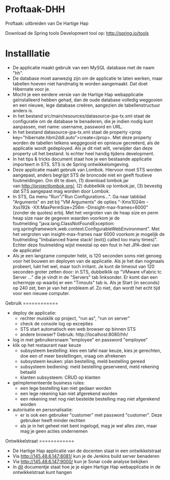 ﻿Proftaak-DHH
=============

Proftaak: uitbreiden van De Hartige Hap

Download de Spring tools Development tool op: http://spring.io/tools


Installlatie
============
<div><div> <ul> <li>De applicatie maakt gebruik van een MySQL database met de naam "hh". </li><li>De database moet aanwezig zijn om de applicatie te laten werken, maar tabellen hoeven niet handmatig te worden aangemaakt. Dat doet Hibernate voor je. </li><li>Mocht je een eerdere versie van de Hartige Hap webapplicatie geïnstalleerd hebben gehad, dan de oude database volledig weggooien en een nieuwe, lege database creëren, aangezien de tabellenstructuur anders is.&nbsp; </li><li>In het bestand src/main/resources/datasource-jpa-tx.xml staat de configuratie om de database te benaderen, die je indien nodig kunt aanpassen, met name: username, password en URL.&nbsp; </li><li>In het bestand datasource-jpa-tx.xml staat de property &lt;prop key="hibernate.hbm2ddl.auto"&gt;create&lt;/prop&gt;. Met deze property worden de tabellen telkens weggegooid en opnieuw gecreëerd, als de applicatie wordt gedeployed. Als je dit niet wilt, verwijder dan deze property uit het bestand. Is echter heel handig tijdens development. </li><li>In het tips &amp; tricks document staat hoe je een bestaande applicatie importeert in STS. STS is de Spring ontwikkelomgeving. </li><li>Deze applicatie maakt gebruik van Lombok. Hiervoor moet STS worden aangepast, anders begrijpt STS de broncode niet en geeft foutieve foutmeldingen. Om dit te doen, (1) download lombok.jar van&nbsp;<a onclick="this.href='/webapps/portal/frameset.jsp?tab_group=courses&amp;url=%2Fwebapps%2Fblackboard%2Fcontent%2FcontentWrapper.jsp%3Fcontent_id%3D_4955099_1%26displayName%3DGekoppeld%2Bbestand%26course_id%3D_66160_1%26navItem%3Dcontent%26attachment%3Dtrue%26href%3Dhttp%253A%252F%252Fprojectlombok.org%252F';" href="http://projectlombok.org/" rel="nofollow">http://projectlombok.org/</a>, (2) dubbelklik op lombok.jar, (3) bevestig dat STS aangepast mag worden door Lombok. </li><li>In STS, Ga menu "Run"/"Run Configurations...". Ga naar tabblad "Arguments" en zet bij "VM Arguments" de opties "-Xmx1024m -Xss192k -XX:MaxPermSize=256m -Dinsight-max-frames=6000" (zonder de quotes) erbij. Met het vergroten van de heap size en perm heap size naar de gegeven waarden voorkom je de foutmelding&nbsp;"java.lang.ClassNotFoundException: org.springframework.web.context.ConfigurableWebEnvironment". Met het vergroten van&nbsp;insight-max-frames naar 6000 voorkom je mogelijk de foutmelding "Imbalanced frame stack! (exit() called too many times)". Echter deze foutmelding wijst meestal op een fout in het JPA-deel van de applicatie! </li><li>Als je een langzame computer hebt, is 120 seconden soms niet genoeg voor het bouwen en deployen van de applicatie. Als je het dan nogmaals probeert, lukt het wel, maar toch irritant. Je kunt de timeout van 120 seconden groter zetten door: in STS, dubbelklik op "VMware vFabric tc Server ..." die je vindt in de "Servers" tab linksonder. Er komt dan een schermpje op waarbij er een "Timouts" tab is. Als je Start (in seconds) op 240 zet, ben je van het probleem af. Zo niet, dan wordt het echt tijd voor een nieuwe computer. </li></ul> <span style="text-decoration: underline;"><strong></strong></span></div> <div></div> 
Gebruik
============
<div> <ul> <li>deploy de applicatie: </li><li style="list-style: none;"> <ul> <li>rechter muisklik op project, "run as", "run on server" </li><li>check de console log op excepties </li><li>STS start automatisch een web browser op binnen STS </li><li>andere browser? Gebruik:&nbsp;http://localhost:8080/hh/ </li></ul>  </li><li>log in met gebruikersnaam "employee" en password "employee" </li><li>klik op het restaurant naar keuze </li><li style="list-style: none;"> <ul> <li>subsysteem bestelling: kies een tafel naar keuze, kies je gerechten, doe een of meer bestellingen, vraag om afrekenen </li><li>subsysteem keuken: plan bestelling, meld bestelling gereed </li><li>subsysteem bediening: meld bestelling geserveerd, meld rekening betaald </li><li>klanten subsysteem: CRUD op klanten </li></ul>  </li><li>geïmplementeerde business rules: </li><li style="list-style: none;"> <ul> <li>een lege bestelling kan niet gedaan worden </li><li>een lege rekening kan niet afgerekend worden </li><li>een rekening met nog niet bestelde bestelling mag niet afgerekend worden </li></ul>  </li><li>autorisatie en personalisatie: </li><li style="list-style: none;"> <ul> <li>er is ook een gebruiker "customer" met password "customer". Deze gebruiker heeft minder rechten </li><li>als je in het geheel niet bent ingelogd, mag je wel alles zien, maar mag je geen acties ondernemen </li></ul>  </li></ul> </div> <div></div> 
Ontwikkelstraat
============
<div> <ul> <li>De Hartige Hap applicatie van de docenten staat in een ontwikkelstraat </li><li>Via&nbsp;<a onclick="this.href='/webapps/portal/frameset.jsp?tab_group=courses&amp;url=%2Fwebapps%2Fblackboard%2Fcontent%2FcontentWrapper.jsp%3Fcontent_id%3D_4955099_1%26displayName%3DGekoppeld%2Bbestand%26course_id%3D_66160_1%26navItem%3Dcontent%26attachment%3Dtrue%26href%3Dhttp%253A%252F%252F145.48.6.147%253A8081%252F';" href="http://145.48.6.147:8081/" rel="nofollow">http://145.48.6.147:8081/</a>&nbsp;kun je de Jenkins build server benaderen </li><li>Via&nbsp;<a onclick="this.href='/webapps/portal/frameset.jsp?tab_group=courses&amp;url=%2Fwebapps%2Fblackboard%2Fcontent%2FcontentWrapper.jsp%3Fcontent_id%3D_4955099_1%26displayName%3DGekoppeld%2Bbestand%26course_id%3D_66160_1%26navItem%3Dcontent%26attachment%3Dtrue%26href%3Dhttp%253A%252F%252F145.48.6.147%253A9000%252F';" href="/webapps/portal/frameset.jsp?tab_group=courses&amp;url=%2Fwebapps%2Fblackboard%2Fcontent%2FcontentWrapper.jsp%3Fcontent_id%3D_4955099_1%26displayName%3DGekoppeld%2Bbestand%26course_id%3D_66160_1%26navItem%3Dcontent%26attachment%3Dtrue%26href%3Dhttp%253A%252F%252F145.48.6.147%253A9000%252F" rel="nofollow">http://145.48.6.147:9000/</a>&nbsp;kun je Sonar code analyse bekijken </li><li>In <a href="https://bb.avans.nl/bbcswebdav/pid-4955099-dt-content-rid-9028473_2/xid-9028473_2" target="_blank" rel="nofollow">dit</a> documentje staat hoe je je eigen Hartige Hap webapplicatie in de ontwikkelstraat kunt hangen </li></ul> </div> </div>
